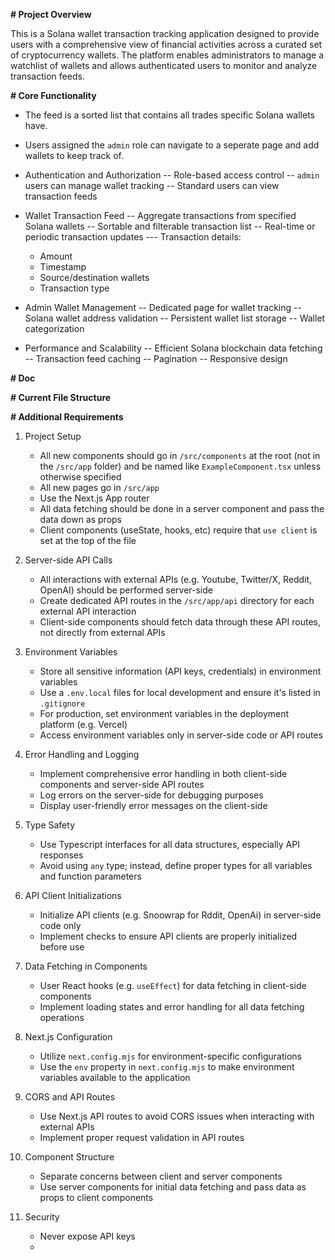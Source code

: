 **# Project Overview**

This is a Solana wallet transaction tracking application designed to provide users with a comprehensive view of financial activities across a curated set of cryptocurrency wallets. The platform enables administrators to manage a watchlist of wallets and allows authenticated users to monitor and analyze transaction feeds.

**# Core Functionality**
- The feed is a sorted list that contains all trades specific Solana wallets have.
- Users assigned the `admin` role can navigate to a seperate page and add wallets to keep track of.

- Authentication and Authorization
-- Role-based access control
-- `admin` users can manage wallet tracking
-- Standard users can view transaction feeds

- Wallet Transaction Feed
-- Aggregate transactions from specified Solana wallets
--  Sortable and filterable transaction list
-- Real-time or periodic transaction updates
--- Transaction details:
  * Amount
  * Timestamp
  * Source/destination wallets
  * Transaction type

- Admin Wallet Management
-- Dedicated page for wallet tracking
-- Solana wallet address validation
-- Persistent wallet list storage
-- Wallet categorization

- Performance and Scalability
-- Efficient Solana blockchain data fetching
-- Transaction feed caching
-- Pagination
-- Responsive design

**# Doc**


**# Current File Structure**


**# Additional Requirements**
1. Project Setup
	- All new components should go in `/src/components` at the root (not in the `/src/app` folder) and be named like `ExampleComponent.tsx` unless otherwise specified
	- All new pages go in `/src/app`
	- Use the Next.js App router
	- All data fetching should be done in a server component and pass the data down as props
	- Client components (useState, hooks, etc) require that `use client` is set at the top of the file

2. Server-side API Calls
	- All interactions with external APIs (e.g. Youtube, Twitter/X, Reddit, OpenAI) should be performed server-side
	- Create dedicated API routes in the `/src/app/api` directory for each external API interaction
	- Client-side components should fetch data through these API routes, not directly from external APIs

3. Environment Variables
	- Store all sensitive information (API keys, credentials) in environment variables
	- Use a `.env.local` files for local development and ensure it's listed in `.gitignore`
	- For production, set environment variables in the deployment platform (e.g. Vercel)
	- Access environment variables only in server-side code or API routes

4. Error Handling and Logging
	- Implement comprehensive error handling in both client-side components and server-side API routes
	- Log errors on the server-side for debugging purposes
	- Display user-friendly error messages on the client-side

5. Type Safety
	- Use Typescript interfaces for all data structures, especially API responses
	- Avoid using `any` type; instead, define proper types for all variables and function parameters

6. API Client Initializations
	- Initialize API clients (e.g. Snoowrap for Rddit, OpenAi) in server-side code only
	- Implement checks to ensure API clients are properly initialized before use

7. Data Fetching in Components
	- User React hooks (e.g. `useEffect`) for data fetching in client-side components
	- Implement loading states and error handling for all data fetching operations

8. Next.js Configuration
	- Utilize `next.config.mjs` for environment-specific configurations
	- Use the `env` property in `next.config.mjs` to make environment variables available to the application

9. CORS and API Routes
	- Use Next.js API routes to avoid CORS issues when interacting with external APIs
	- Implement proper request validation in API routes

10. Component Structure
	- Separate concerns between client and server components
	- Use server components for initial data fetching and pass data as props to client components

11. Security
	- Never expose API keys
	- 